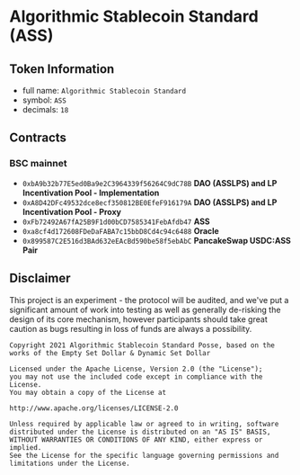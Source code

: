 # Algorithmic Stablecoin Standard (ASS)

## Token Information

- full name: `Algorithmic Stablecoin Standard`
- symbol: `ASS`
- decimals: `18`

## Contracts

### BSC mainnet

- `0xbA9b32b77E5ed0Ba9e2C3964339f56264C9dC78B` **DAO (ASSLPS) and LP Incentivation Pool - Implementation**
- `0xA8D42DFc49532dce8ecf350812BE0EfeF916179A` **DAO (ASSLPS) and LP Incentivation Pool - Proxy**
- `0xFb72492A67fA25B9F1d00bCD7585341FebAfdb47` **ASS**
- `0xa8cf4d172608FDeDaFABA7c15bbD8Cd4c94c6488` **Oracle**
- `0x899587C2E516d3BAd632eEAcBd590be58f5ebAbC` **PancakeSwap USDC:ASS Pair**

## Disclaimer

This project is an experiment - the protocol will be audited, and we've put a significant amount of work into testing as well as generally de-risking the design of its core mechanism, however participants should take great caution as bugs resulting in loss of funds are always a possibility.

```
Copyright 2021 Algorithmic Stablecoin Standard Posse, based on the works of the Empty Set Dollar & Dynamic Set Dollar

Licensed under the Apache License, Version 2.0 (the "License");
you may not use the included code except in compliance with the License.
You may obtain a copy of the License at

http://www.apache.org/licenses/LICENSE-2.0

Unless required by applicable law or agreed to in writing, software
distributed under the License is distributed on an "AS IS" BASIS,
WITHOUT WARRANTIES OR CONDITIONS OF ANY KIND, either express or implied.
See the License for the specific language governing permissions and
limitations under the License.
```
